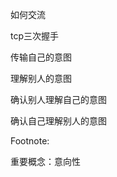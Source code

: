 如何交流





tcp三次握手





传输自己的意图

理解别人的意图

确认别人理解自己的意图

确认自己理解别人的意图





















Footnote:

重要概念：意向性
